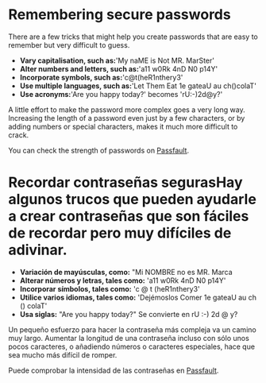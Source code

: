 [Title]: # (Recordando contraseñas seguras)
[Difficulty]: # (Principiante)
[Order]: # (7)

# Remembering secure passwords

There are a few tricks that might help you create passwords that are easy to remember but very difficult to guess.

*   **Vary capitalisation, such as:**'My naME is Not MR. MarSter'
*   **Alter numbers and letters, such as:**'a11 w0Rk 4nD N0 p14Y'
*   **Incorporate symbols, such as:**'c@t(heR1nthery3'
*   **Use multiple languages, such as:**'Let Them Eat 1e gateaU au ch()colaT'
*   **Use acronyms:**'Are you happy today?' becomes 'rU:-)2d@y?'

A little effort to make the password more complex goes a very long way. Increasing the length of a password even just by a few characters, or by adding numbers or special characters, makes it much more difficult to crack.

You can check the strength of passwords on [Passfault](https://passfault.appspot.com/password_strength.html).

# Recordar contraseñas segurasHay algunos trucos que pueden ayudarle a crear contraseñas que son fáciles de recordar pero muy difíciles de adivinar.

*	**Variación de mayúsculas, como:** "Mi NOMBRE no es MR. Marca
*	**Alterar números y letras, tales como:** 'a11 w0Rk 4nD N0 p14Y'
*	**Incorporar símbolos, tales como:** 'c @ t (heR1nthery3'
*	**Utilice varios idiomas, tales como:** 'Dejémoslos Comer 1e gateaU au ch () colaT'
*	**Usa siglas:** "Are you happy today?" Se convierte en rU :-) 2d @ y?

Un pequeño esfuerzo para hacer la contraseña más compleja va un camino muy largo. Aumentar la longitud de una contraseña incluso con sólo unos pocos caracteres, o añadiendo números o caracteres especiales, hace que sea mucho más difícil de romper.

Puede comprobar la intensidad de las contraseñas en [Passfault](https://passfault.appspot.com/password_strength.html).